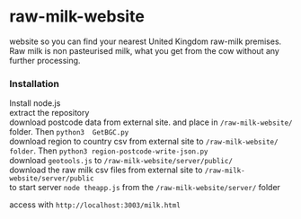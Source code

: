# raw-milk-website
website so you can find your nearest United Kingdom raw-milk premises. Raw milk is non pasteurised milk, what you get from the cow without any further processing.

### Installation  
Install node.js  
extract the repository  
download postcode data from external site. and place in `/raw-milk-website/` folder. Then `python3  GetBGC.py`   
download region to country csv from external site to `/raw-milk-website/ folder`. Then `python3 region-postcode-write-json.py`  
download `geotools.js` to `/raw-milk-website/server/public/`   
download the raw milk csv files from external site to `/raw-milk-website/server/public`   
to start server `node theapp.js` from the `/raw-milk-website/server/` folder

access with `http://localhost:3003/milk.html`
